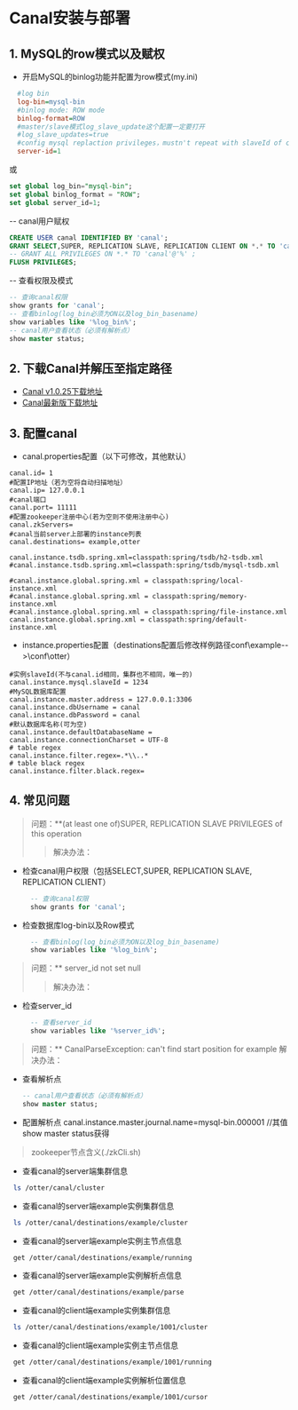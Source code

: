 # Canal安装与部署
## 1. MySQL的row模式以及赋权
- 开启MySQL的binlog功能并配置为row模式(my.ini)
```ini
  #log bin
  log-bin=mysql-bin
  #binlog mode: ROW mode
  binlog-format=ROW
  #master/slave模式log_slave_update这个配置一定要打开
  #log_slave_updates=true
  #config mysql replaction privileges，mustn't repeat with slaveId of canal
  server-id=1
```
或
```sql
set global log_bin="mysql-bin";
set global binlog_format = "ROW";
set global server_id=1;
```
-- canal用户赋权
```sql
CREATE USER canal IDENTIFIED BY 'canal';    
GRANT SELECT,SUPER, REPLICATION SLAVE, REPLICATION CLIENT ON *.* TO 'canal'@'%';  
-- GRANT ALL PRIVILEGES ON *.* TO 'canal'@'%' ;  
FLUSH PRIVILEGES;
```
-- 查看权限及模式
```sql
-- 查询canal权限
show grants for 'canal';
-- 查看binlog(log_bin必须为ON以及log_bin_basename)
show variables like '%log_bin%';
-- canal用户查看状态（必须有解析点）
show master status;
```
## 2. 下载Canal并解压至指定路径
- [Canal v1.0.25下载地址](https://github.com/alibaba/canal/releases/download/v1.0.25/canal.deployer-1.0.25.tar.gz)
- [Canal最新版下载地址](https://github.com/alibaba/canal/releases/download/canal-1.0.26-preview-3/canal.deployer-1.0.26-SNAPSHOT.tar.gz)
## 3. 配置canal
- canal.properties配置（以下可修改，其他默认）
```properties
canal.id= 1
#配置IP地址（若为空将自动扫描地址）
canal.ip= 127.0.0.1
#canal端口
canal.port= 11111
#配置zookeeper注册中心(若为空则不使用注册中心)
canal.zkServers=
#canal当前server上部署的instance列表
canal.destinations= example,otter

canal.instance.tsdb.spring.xml=classpath:spring/tsdb/h2-tsdb.xml
#canal.instance.tsdb.spring.xml=classpath:spring/tsdb/mysql-tsdb.xml

#canal.instance.global.spring.xml = classpath:spring/local-instance.xml
#canal.instance.global.spring.xml = classpath:spring/memory-instance.xml
#canal.instance.global.spring.xml = classpath:spring/file-instance.xml
canal.instance.global.spring.xml = classpath:spring/default-instance.xml
```
- instance.properties配置（destinations配置后修改样例路径conf\example-->\conf\otter）
```properties
#实例slaveId(不与canal.id相同，集群也不相同，唯一的)
canal.instance.mysql.slaveId = 1234
#MySQL数据库配置
canal.instance.master.address = 127.0.0.1:3306
canal.instance.dbUsername = canal
canal.instance.dbPassword = canal
#默认数据库名称(可为空)
canal.instance.defaultDatabaseName = 
canal.instance.connectionCharset = UTF-8
# table regex
canal.instance.filter.regex=.*\\..*
# table black regex
canal.instance.filter.black.regex=
```
## 4. 常见问题
> 问题：**(at least one of)SUPER, REPLICATION SLAVE PRIVILEGES of this operation
>> 解决办法：
  - 检查canal用户权限（包括SELECT,SUPER, REPLICATION SLAVE, REPLICATION CLIENT）
    ```sql
      -- 查询canal权限
      show grants for 'canal';
    ```
  - 检查数据库log-bin以及Row模式
    ```sql
      -- 查看binlog(log_bin必须为ON以及log_bin_basename)
      show variables like '%log_bin%';
    ```
> 问题：** server_id not set null
>> 解决办法：
  - 检查server_id
    ```sql
      -- 查看server_id
      show variables like '%server_id%';
    ```
  > 问题：** CanalParseException: can't find start position for example
  解决办法：
  - 查看解析点
      ```sql
      -- canal用户查看状态（必须有解析点）
      show master status;
    ```
  - 配置解析点
  canal.instance.master.journal.name=mysql-bin.000001 //其值show master status获得
> zookeeper节点含义(./zkCli.sh)
 - 查看canal的server端集群信息
 ```bash
  ls /otter/canal/cluster
 ```
 - 查看canal的server端example实例集群信息
 ```bash
  ls /otter/canal/destinations/example/cluster
 ```
 - 查看canal的server端example实例主节点信息
 ```bash
  get /otter/canal/destinations/example/running
 ```
 - 查看canal的server端example实例解析点信息
 ```bash
  get /otter/canal/destinations/example/parse
 ```
 - 查看canal的client端example实例集群信息
 ```bash
  ls /otter/canal/destinations/example/1001/cluster
 ```
 - 查看canal的client端example实例主节点信息
 ```bash
  get /otter/canal/destinations/example/1001/running
 ```
 - 查看canal的client端example实例解析位置信息
 ```bash
  get /otter/canal/destinations/example/1001/cursor
 ``` 
